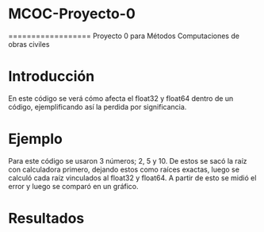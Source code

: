 #  MCOC-Proyecto-0
==================
Proyecto 0 para Métodos Computaciones de obras civiles

 

Introducción
=============
En este código se verá cómo afecta el float32 y float64 dentro de un código, ejemplificando así la perdida por significancia.

 

Ejemplo
========
Para este código se usaron 3 números; 2, 5 y 10. De estos se sacó la raíz con calculadora primero, dejando estos como raíces exactas, luego se calculó cada raíz vinculados al float32 y float64. A partir de esto se midió el error y luego se comparó en un gráfico.

Resultados
==========




